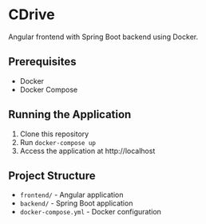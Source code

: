 # CDrive

Angular frontend with Spring Boot backend using Docker.

## Prerequisites
- Docker
- Docker Compose

## Running the Application
1. Clone this repository
2. Run `docker-compose up`
3. Access the application at http://localhost

## Project Structure
- `frontend/` - Angular application
- `backend/` - Spring Boot application
- `docker-compose.yml` - Docker configuration